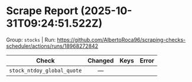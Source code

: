 # Scrape Report (2025-10-31T09:24:51.522Z)

Group: `stocks`  |  Run: https://github.com/AlbertoRoca96/scraping-checks-scheduler/actions/runs/18968272842

| Check | Changed | Keys | Error |
|---|:---:|:--|:--|
| `stock_ntdoy_global_quote` | — |  |  |
